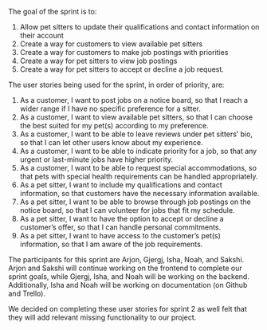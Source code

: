 The goal of the sprint is to:

1. Allow pet sitters to update their qualifications and contact information on their account
2. Create a way for customers to view available pet sitters
3. Create a way for customers to make job postings with priorities
4. Create a way for pet sitters to view job postings
6. Create a way for pet sitters to accept or decline a job request.


The user stories being used for the sprint, in order of priority, are:

1. As a customer, I want to post jobs on a notice board, so that I reach a wider range if I have no specific preference for a sitter.
2. As a customer, I want to view available pet sitters, so that I can choose the best suited for my pet(s) according to my preference.
3. As a customer, I want to be able to leave reviews under pet sitters’ bio, so that I can let other users know about my experience.
4. As a customer, I want to be able to indicate priority for a job, so that any urgent or last-minute jobs have higher priority.
5. As a customer, I want to be able to request special accommodations, so that pets with special health requirements can be handled appropriately.
6. As a pet sitter, I want to include my qualifications and contact information, so that customers have the necessary information available.
7. As a pet sitter, I want to be able to browse through job postings on the notice board, so that I can volunteer for jobs that fit my schedule.
8. As a pet sitter, I want to have the option to accept or decline a customer’s offer, so that I can handle personal commitments.
9. As a pet sitter, I want to have access to the customer’s pet(s) information, so that I am aware of the job requirements.

The participants for this sprint are Arjon, Gjergj, Isha, Noah, and Sakshi. 
Arjon and Sakshi will continue working on the frontend to complete our sprint goals, while Gjergj, Isha, and Noah will be working on the backend.
Additionally, Isha and Noah will be working on documentation (on Github and Trello).

We decided on completing these user stories for sprint 2 as well felt that they will add relevant missing functionality to our project.
